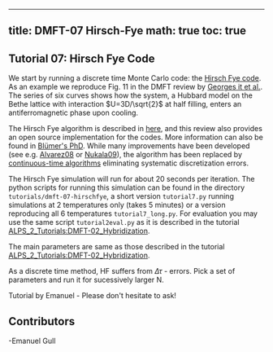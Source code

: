 
---
title: DMFT-07 Hirsch-Fye
math: true
toc: true
---

## Tutorial 07: Hirsch Fye Code

We start by running a discrete time Monte Carlo code: the [Hirsch Fye code](https://link.aps.org/doi/10.1103/PhysRevLett.56.2521). As an example we reproduce Fig. 11 in the DMFT review by [Georges it et al.](https://journals.aps.org/rmp/abstract/10.1103/RevModPhys.68.13). The series of six curves shows how the system, a Hubbard model on the Bethe lattice with interaction $U=3D/\sqrt{2}$ at half filling, enters an antiferromagnetic phase upon cooling.

The Hirsch Fye algorithm is described in [here](https://journals.aps.org/rmp/abstract/10.1103/RevModPhys.68.13), and this review also provides an open source implementation for the codes. More information can also be found in [Blümer's PhD](http://komet337.physik.uni-mainz.de/Bluemer/Thesis/bluemer_color.pdf). While many improvements have been developed (see e.g. [Alvarez08]() or [Nukala09](https://journals.aps.org/prb/abstract/10.1103/PhysRevB.80.195111)), the algorithm has been replaced by [continuous-time algorithms](https://journals.aps.org/prb/abstract/10.1103/PhysRevB.76.235123) eliminating systematic discretization errors.

The Hirsch Fye simulation will run for about 20 seconds per iteration. The python scripts for running this simulation can be found in the directory `tutorials/dmft-07-hirschfye`, a short version `tutorial7.py` running simulations at 2 temperatures only (takes 5 minutes) or a version reproducing all 6 temperatures `tutorial7_long.py`. For evaluation you may use the same script `tutorial2eval.py` as it is described in the tutorial [ALPS_2_Tutorials:DMFT-02_Hybridization](../../dmft/dmft02).


The main parameters are same as those described in the tutorial [ALPS_2_Tutorials:DMFT-02_Hybridization](../../dmft/dmft02).

As a discrete time method, HF suffers from $\Delta\tau$ - errors. Pick a set of parameters and run it for sucessively larger N.


Tutorial by Emanuel - Please don't hesitate to ask!

## Contributors

-Emanuel Gull

